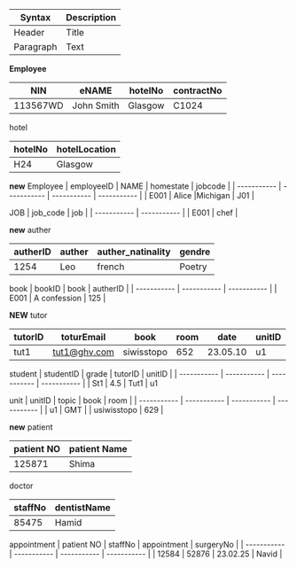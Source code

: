 | Syntax | Description |
| ----------- | ----------- |
| Header | Title |
| Paragraph | Text |

**Employee**

| NIN | eNAME | hotelNo | contractNo |
| ----------- | ----------- | ----------- | ----------- |
| 113567WD | John Smith | Glasgow | C1024

hotel

| hotelNo | hotelLocation |
| ----------- | ----------- |
| H24 | Glasgow |


**new**
Employee
| employeeID | NAME | homestate | jobcode |
| ----------- | ----------- | ----------- | ----------- |
| E001 | Alice |Michigan | J01 |

JOB
| job_code | job |
| ----------- | ----------- |
| E001 | chef |

**new**
auther

| autherID | auther | auther_natinality | gendre |
| ----------- | ----------- | ----------- | ----------- | 
| 1254 | Leo |french | Poetry |

book
| bookID | book | autherID |
| ----------- | ----------- | ----------- |
| E001 | A confession | 125 |

**NEW** tutor

| tutorID | toturEmail | book | room | date | unitID |
| ----------- | ----------- | ----------- | ----------- | ----------- | ----------- |
| tut1 | tut1@ghv.com | siwisstopo | 652 | 23.05.10 | u1 |

student
| studentID | grade | tutorID | unitID |
| ----------- | ----------- | ----------- | ----------- |
| St1 | 4.5 | Tut1 | u1

unit
| unitID | topic | book | room |
| ----------- | ----------- | ----------- | ----------- |
| u1 | GMT |  | usiwisstopo | 629 |

**new** patient

| patient NO | patient Name |
| ----------- | ----------- |
| 125871 | Shima |


doctor

| staffNo | dentistName |
| ----------- | ----------- |
| 85475 | Hamid |


appointment
| patient NO | staffNo | appointment | surgeryNo |
| ----------- | ----------- | ----------- | ----------- |
| 12584 | 52876 | 23.02.25 | Navid |




